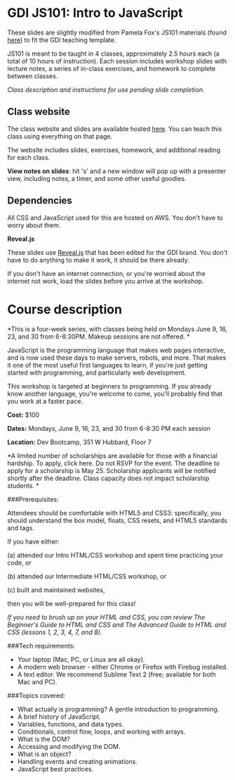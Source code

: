 # GDI JS101: Intro to JavaScript

These slides are slightly modified from Pamela Fox's JS101 materials (found [here](https://github.com/pamelafox/teaching-materials)) to fit the GDI teaching template.

JS101 is meant to be taught in 4 classes, approximately 2.5 hours each (a total of 10 hours of instruction). Each session includes workshop slides with lecture notes, a series of in-class exercises, and homework to complete between classes.

*Class description and instructions for use pending slide completion.*

## Class website

The class website and slides are available hosted [here](http://gdichicago.com/classes/js101/). You can teach this class using everything on that page.

The website includes slides, exercises, homework, and additional reading for each class.

**View notes on slides**: hit 's' and a new window will pop up with a presenter view, including notes, a timer, and some other useful goodies.

## Dependencies

All CSS and JavaScript used for this are hosted on AWS. You don't have to worry about them.

**Reveal.js**

These slides use [Reveal.js](https://github.com/hakimel/reveal.js) that has been edited for the GDI brand. You don't have to do anything to make it work, it should be there already.

If you don't have an internet connection, or you're worried about the internet not work, load the slides before you arrive at the workshop.

# Course description

*This is a four-week series, with classes being held on Mondays June 9, 16, 23, and 30 from 6-8:30PM. Makeup sessions are not offered. *

JavaScript is the programming language that makes web pages interactive, and is now used these days to make servers, robots, and more. That makes it one of the most useful first languages to learn, if you're just getting started with programming, and particularly web development. 

This workshop is targeted at beginners to programming. If you already know another language, you're welcome to come, you'll probably find that you work at a faster pace.

**Cost:** $100

**Dates:** Mondays, June 9, 16, 23, and 30 from 6-8:30 PM each session

**Location:** Dev Bootcamp, 351 W Hubbard, Floor 7

*A limited number of scholarships are available for those with a financial hardship. To apply, click here. Do not RSVP for the event. The deadline to apply for a scholarship is May 25. Scholarship applicants will be notified shortly after the deadline. Class capacity does not impact scholarship students. *


###Prerequisites:

Attendees should be comfortable with HTML5 and CSS3: specifically, you should understand the box model, floats, CSS resets, and HTML5 standards and tags. 

If you have either:

(a) attended our Intro HTML/CSS workshop and spent time practicing your code, or 

(b) attended our Intermediate HTML/CSS workshop, or 

(c) built and maintained websites, 

then you will be well-prepared for this class!

*If you need to brush up on your HTML and CSS, you can review The Beginner's Guide to HTML and CSS and The Advanced Guide to HTML and CSS (lessons 1, 2, 3, 4, 7, and 8).*


###Tech requirements:

* Your laptop (Mac, PC, or Linux are all okay).
* A modern web browser - either Chrome or Firefox with Firebug installed.
* A text editor. We recommend Sublime Text 2 (free; available for both Mac and PC).


###Topics covered:

* What actually is programming? A gentle introduction to programming.
* A brief history of JavaScript.
* Variables, functions, and data types.
* Conditionals, control flow, loops, and working with arrays.
* What is the DOM?
* Accessing and modifying the DOM.
* What is an object?
* Handling events and creating animations.
* JavaScript best practices.
